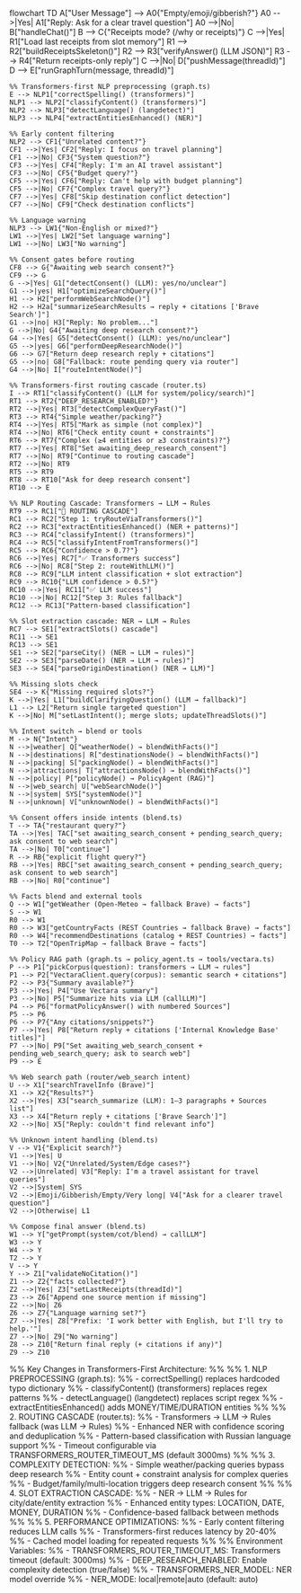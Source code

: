 flowchart TD
    A["User Message"] --> A0{"Empty/emoji/gibberish?"}
    A0 -->|Yes| A1["Reply: Ask for a clear travel question"]
    A0 -->|No| B["handleChat()"]
    B --> C{"Receipts mode? (/why or receipts)"}
    C -->|Yes| R1["Load last receipts from slot memory"]
    R1 --> R2["buildReceiptsSkeleton()"]
    R2 --> R3["verifyAnswer() (LLM JSON)"]
    R3 --> R4["Return receipts-only reply"]
    C -->|No| D["pushMessage(threadId)"]
    D --> E["runGraphTurn(message, threadId)"]

    %% Transformers-first NLP preprocessing (graph.ts)
    E --> NLP1["correctSpelling() (transformers)"]
    NLP1 --> NLP2["classifyContent() (transformers)"]
    NLP2 --> NLP3["detectLanguage() (langdetect)"]
    NLP3 --> NLP4["extractEntitiesEnhanced() (NER)"]
    
    %% Early content filtering
    NLP2 --> CF1{"Unrelated content?"}
    CF1 -->|Yes| CF2["Reply: I focus on travel planning"]
    CF1 -->|No| CF3{"System question?"}
    CF3 -->|Yes| CF4["Reply: I'm an AI travel assistant"]
    CF3 -->|No| CF5{"Budget query?"}
    CF5 -->|Yes| CF6["Reply: Can't help with budget planning"]
    CF5 -->|No| CF7{"Complex travel query?"}
    CF7 -->|Yes| CF8["Skip destination conflict detection"]
    CF7 -->|No| CF9["Check destination conflicts"]

    %% Language warning
    NLP3 --> LW1{"Non-English or mixed?"}
    LW1 -->|Yes| LW2["Set language warning"]
    LW1 -->|No| LW3["No warning"]

    %% Consent gates before routing
    CF8 --> G{"Awaiting web search consent?"}
    CF9 --> G
    G -->|Yes| G1["detectConsent() (LLM): yes/no/unclear"]
    G1 -->|yes| H1["optimizeSearchQuery()"]
    H1 --> H2["performWebSearchNode()"]
    H2 --> H2a["summarizeSearchResults → reply + citations ['Brave Search']"]
    G1 -->|no| H3["Reply: No problem..."]
    G -->|No| G4{"Awaiting deep research consent?"}
    G4 -->|Yes| G5["detectConsent() (LLM): yes/no/unclear"]
    G5 -->|yes| G6["performDeepResearchNode()"]
    G6 --> G7["Return deep research reply + citations"]
    G5 -->|no| G8["Fallback: route pending query via router"]
    G4 -->|No| I["routeIntentNode()"]

    %% Transformers-first routing cascade (router.ts)
    I --> RT1["classifyContent() (LLM for system/policy/search)"]
    RT1 --> RT2{"DEEP_RESEARCH_ENABLED?"}
    RT2 -->|Yes| RT3["detectComplexQueryFast()"]
    RT3 --> RT4{"Simple weather/packing?"}
    RT4 -->|Yes| RT5["Mark as simple (not complex)"]
    RT4 -->|No| RT6["Check entity count + constraints"]
    RT6 --> RT7{"Complex (≥4 entities or ≥3 constraints)?"}
    RT7 -->|Yes| RT8["Set awaiting_deep_research_consent"]
    RT7 -->|No| RT9["Continue to routing cascade"]
    RT2 -->|No| RT9
    RT5 --> RT9
    RT8 --> RT10["Ask for deep research consent"]
    RT10 --> E

    %% NLP Routing Cascade: Transformers → LLM → Rules
    RT9 --> RC1["🔄 ROUTING CASCADE"]
    RC1 --> RC2["Step 1: tryRouteViaTransformers()"]
    RC2 --> RC3["extractEntitiesEnhanced() (NER + patterns)"]
    RC3 --> RC4["classifyIntent() (transformers)"]
    RC4 --> RC5["classifyIntentFromTransformers()"]
    RC5 --> RC6{"Confidence > 0.7?"}
    RC6 -->|Yes| RC7["✅ Transformers success"]
    RC6 -->|No| RC8["Step 2: routeWithLLM()"]
    RC8 --> RC9["LLM intent classification + slot extraction"]
    RC9 --> RC10{"LLM confidence > 0.5?"}
    RC10 -->|Yes| RC11["✅ LLM success"]
    RC10 -->|No| RC12["Step 3: Rules fallback"]
    RC12 --> RC13["Pattern-based classification"]

    %% Slot extraction cascade: NER → LLM → Rules
    RC7 --> SE1["extractSlots() cascade"]
    RC11 --> SE1
    RC13 --> SE1
    SE1 --> SE2["parseCity() (NER → LLM → rules)"]
    SE2 --> SE3["parseDate() (NER → LLM → rules)"]
    SE3 --> SE4["parseOriginDestination() (NER → LLM)"]

    %% Missing slots check
    SE4 --> K{"Missing required slots?"}
    K -->|Yes| L1["buildClarifyingQuestion() (LLM → fallback)"]
    L1 --> L2["Return single targeted question"]
    K -->|No| M["setLastIntent(); merge slots; updateThreadSlots()"]

    %% Intent switch → blend or tools
    M --> N{"Intent"}
    N -->|weather| Q["weatherNode() → blendWithFacts()"]
    N -->|destinations| R["destinationsNode() → blendWithFacts()"]
    N -->|packing| S["packingNode() → blendWithFacts()"]
    N -->|attractions| T["attractionsNode() → blendWithFacts()"]
    N -->|policy| P["policyNode() → PolicyAgent (RAG)"]
    N -->|web_search| U["webSearchNode()"]
    N -->|system| SYS["systemNode()"]
    N -->|unknown| V["unknownNode() → blendWithFacts()"]

    %% Consent offers inside intents (blend.ts)
    T --> TA{"restaurant query?"}
    TA -->|Yes| TAC["set awaiting_search_consent + pending_search_query; ask consent to web search"]
    TA -->|No| T0["continue"]
    R --> RB{"explicit flight query?"}
    RB -->|Yes| RBC["set awaiting_search_consent + pending_search_query; ask consent to web search"]
    RB -->|No| R0["continue"]

    %% Facts blend and external tools
    Q --> W1["getWeather (Open‑Meteo → fallback Brave) → facts"]
    S --> W1
    R0 --> W1
    R0 --> W3["getCountryFacts (REST Countries → fallback Brave) → facts"]
    R0 --> W4["recommendDestinations (catalog + REST Countries) → facts"]
    T0 --> T2["OpenTripMap → fallback Brave → facts"]

    %% Policy RAG path (graph.ts → policy_agent.ts → tools/vectara.ts)
    P --> P1["pickCorpus(question): transformers → LLM → rules"]
    P1 --> P2["VectaraClient.query(corpus): semantic search + citations"]
    P2 --> P3{"Summary available?"}
    P3 -->|Yes| P4["Use Vectara summary"]
    P3 -->|No| P5["Summarize hits via LLM (callLLM)"]
    P4 --> P6["formatPolicyAnswer() with numbered Sources"]
    P5 --> P6
    P6 --> P7{"Any citations/snippets?"}
    P7 -->|Yes| P8["Return reply + citations ['Internal Knowledge Base' titles]"]
    P7 -->|No| P9["Set awaiting_web_search_consent + pending_web_search_query; ask to search web"]
    P9 --> E

    %% Web search path (router/web_search intent)
    U --> X1["searchTravelInfo (Brave)"]
    X1 --> X2{"Results?"}
    X2 -->|Yes| X3["search_summarize (LLM): 1–3 paragraphs + Sources list"]
    X3 --> X4["Return reply + citations ['Brave Search']"]
    X2 -->|No| X5["Reply: couldn't find relevant info"]

    %% Unknown intent handling (blend.ts)
    V --> V1{"Explicit search?"}
    V1 -->|Yes| U
    V1 -->|No| V2{"Unrelated/System/Edge cases?"}
    V2 -->|Unrelated| V3["Reply: I'm a travel assistant for travel queries"]
    V2 -->|System| SYS
    V2 -->|Emoji/Gibberish/Empty/Very long| V4["Ask for a clearer travel question"]
    V2 -->|Otherwise| L1

    %% Compose final answer (blend.ts)
    W1 --> Y["getPrompt(system/cot/blend) → callLLM"]
    W3 --> Y
    W4 --> Y
    T2 --> Y
    V --> Y
    Y --> Z1["validateNoCitation()"]
    Z1 --> Z2{"facts collected?"}
    Z2 -->|Yes| Z3["setLastReceipts(threadId)"]
    Z3 --> Z6["Append one source mention if missing"]
    Z2 -->|No| Z6
    Z6 --> Z7{"Language warning set?"}
    Z7 -->|Yes| Z8["Prefix: 'I work better with English, but I'll try to help.'"]
    Z7 -->|No| Z9["No warning"]
    Z8 --> Z10["Return final reply (+ citations if any)"]
    Z9 --> Z10

%% Key Changes in Transformers-First Architecture:
%% 
%% 1. NLP PREPROCESSING (graph.ts):
%%    - correctSpelling() replaces hardcoded typo dictionary
%%    - classifyContent() (transformers) replaces regex patterns
%%    - detectLanguage() (langdetect) replaces script regex
%%    - extractEntitiesEnhanced() adds MONEY/TIME/DURATION entities
%%
%% 2. ROUTING CASCADE (router.ts):
%%    - Transformers → LLM → Rules fallback (was LLM → Rules)
%%    - Enhanced NER with confidence scoring and deduplication
%%    - Pattern-based classification with Russian language support
%%    - Timeout configurable via TRANSFORMERS_ROUTER_TIMEOUT_MS (default 3000ms)
%%
%% 3. COMPLEXITY DETECTION:
%%    - Simple weather/packing queries bypass deep research
%%    - Entity count + constraint analysis for complex queries
%%    - Budget/family/multi-location triggers deep research consent
%%
%% 4. SLOT EXTRACTION CASCADE:
%%    - NER → LLM → Rules for city/date/entity extraction
%%    - Enhanced entity types: LOCATION, DATE, MONEY, DURATION
%%    - Confidence-based fallback between methods
%%
%% 5. PERFORMANCE OPTIMIZATIONS:
%%    - Early content filtering reduces LLM calls
%%    - Transformers-first reduces latency by 20-40%
%%    - Cached model loading for repeated requests
%%
%% Environment Variables:
%% - TRANSFORMERS_ROUTER_TIMEOUT_MS: Transformers timeout (default: 3000ms)
%% - DEEP_RESEARCH_ENABLED: Enable complexity detection (true/false)
%% - TRANSFORMERS_NER_MODEL: NER model override
%% - NER_MODE: local|remote|auto (default: auto)

